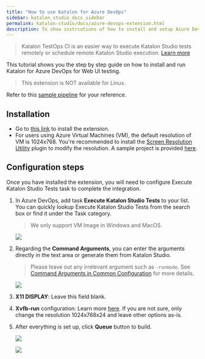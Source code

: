 ```yaml
---
title: "How to use Katalon for Azure DevOps"
sidebar: katalon_studio_docs_sidebar
permalink: katalon-studio/docs/azure-devops-extension.html 
description: To show instrcutions of how to install and setup Azure DevOps extension.
---
```

> Katalon TestOps CI is an easier way to execute Katalon Studio tests remotely or schedule remote Katalon Studio execution. [Learn more](https://docs.katalon.com/katalon-analytics/docs/kt-remote-execution.html)

This tutorial shows you the step by step guide on how to install and run Katalon for Azure DevOps for Web UI testing.

> This extension is NOT available for Linux.

Refer to this [sample pipeline](https://github.com/katalon-studio-samples/azure-devops-extension-samples) for your reference.

## Installation

* Go to [this link](https://marketplace.visualstudio.com/items?itemName=katalon-llc.katalon&ssr=false#overview) to install the extension.
* For users using Azure Virtual Machines (VM), the default resolution of VM is 1024x768. You're recommended to install the [Screen Resolution Utility](https://marketplace.visualstudio.com/items?itemName=ms-autotest.screen-resolution-utility-task#overview) plugin to modify the resolution. A sample project is provided [here](https://github.com/duyluonganh/kat-download-file/blob/master/azure-pipelines.yml).

## Configuration steps

Once you have installed the extension, you will need to configure Execute Katalon Studio Tests task to complete the integration.

1. In Azure DevOps, add task **Execute Katalon Studio Tests** to your list. You can quickly lookup Execute Katalon Studio Tests from the search box or find it under the Task category.

   > We only support VM Image in Windows and MacOS.

   ![](https://github.com/katalon-studio/docs-images/raw/master/katalon-studio/docs/azure-devops-extension/1-search.png)

2. Regarding the **Command Arguments**, you can enter the arguments directly in the text area or generate them from Katalon Studio. 

   > Please leave out any irrelevant argument such as `-runmode`. See [Command Arguments in Common Configuration](https://docs.katalon.com/katalon-studio/docs/common-configuration.html#command-arguments) for more details.

   ![](https://github.com/katalon-studio/docs-images/raw/master/katalon-studio/docs/azure-devops-extension/2-command.png)

3. **X11 DISPLAY**: Leave this field blank. 

4. **Xvfb-run** configuration: Learn more [here](http://manpages.ubuntu.com/manpages/xenial/man1/xvfb-run.1.html). If you are not sure, only change the resolution 1024x768x24 and leave other options as-is.

5. After everything is set up, click **Queue** button to build.

   ![](https://github.com/katalon-studio/docs-images/raw/master/katalon-studio/docs/azure-devops-extension/3-result.png)

   ![](https://github.com/katalon-studio/docs-images/raw/master/katalon-studio/docs/azure-devops-extension/4-result.png)

